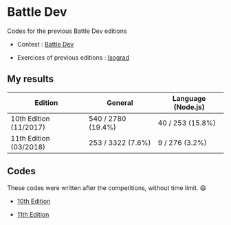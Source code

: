 # Battle Dev

Codes for the previous Battle Dev editions

- Contest : [Battle Dev](https://battledev.blogdumoderateur.com)

- Exercices of previous editions : [Isograd](https://www.isograd.com/FR/solutionconcours.php)

## My results

Edition                | General            | Language (Node.js)
---------------------- | ------------------ | -------------
10th Edition (11/2017) | 540 / 2780 (19.4%) | 40 / 253 (15.8%)
11th Edition (03/2018) | 253 / 3322 (7.6%)  | 9 / 276 (3.2%)

## Codes

These codes were written after the competitions, without time limit. 😄

- [10th Edition](10th-edition/README.md)

- [11th Edition](11th-edition/README.md)